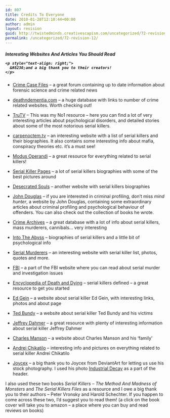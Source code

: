 ```yaml
---
id: 807
title: Credits To Everyone
date: 2010-01-28T12:10:44+00:00
author: admin
layout: revision
guid: http://twistedminds.creativescapism.com/uncategorized/72-revision-12/
permalink: /uncategorized/72-revision-12/
---
```

<p class="dropcap-first">
  <h5>
    Interesting Websites And Articles You Should Read</p> 
    
    <p style="text-align: right;">
      &#8230;and a big thank you to their creators!
    </p>
  </h5>
  
  <ul>
    <li>
      <a href="http://www.crimecasefiles.com/forum/">Crime Case Files</a> &#8211; a great forum containing up to date information about forensic science and crime related news
    </li>
  </ul>
  
  <ul>
    <li>
      <a href="http://www.deathndementia.com">deathndementia.com</a> &#8211; a huge database with links to number of crime related websites. Worth checking out!
    </li>
  </ul>
  
  <ul>
    <li>
      <a href="http://www.trutv.com/library/crime">TruTV</a> &#8211; This was my No1 resource &#8211; here you can find a lot of very interesting articles about psychological disorders, and detailed stories about some of the most notorious serial killers.
    </li>
  </ul>
  
  <ul>
    <li>
      <a href="http://www.carpenoctem.tv">carpenoctem.tv</a> &#8211; an interesting website with a list of serial killers and their biographies. It also contains some interesting info about mafia, conspiracy theories etc. it&#8217;s a must see!
    </li>
  </ul>
  
  <ul>
    <li>
      <a href="http://www.fortunecity.com/roswell/streiber/273/index.html">Modus Operandi</a> &#8211; a great resource for everything related to serial killers!
    </li>
  </ul>
  
  <ul>
    <li>
      <a href="http://www.francesfarmersrevenge.com/stuff/serialkillers/21.htm">Serial Killer Pages</a> &#8211; a lot of serial killers biographies with some of the best pictures around
    </li>
  </ul>
  
  <ul>
    <li>
      <a href="http://www.angelfire.com/wi2/desecratedsouls">Desecrated Souls</a> &#8211; another website with serial killers biographies
    </li>
  </ul>
  
  <ul>
    <li>
      <a href="http://www.johndouglasmindhunter.com">John Douglas</a> &#8211; if you are interested in criminal profiling, don&#8217;t miss <em>mind hunter</em>, a website by John Douglas, containing some extraordinary articles about criminal profiling and psychological behaviour of offenders. You can also check out the collection of books he wrote.
    </li>
  </ul>
  
  <ul>
    <li>
      <a href="http://www.mayhem.net/Crime/serial.html">Crime Archives</a> &#8211; a great database with a lot of info about serial killers, mass murderers, cannibals&#8230; very interesting
    </li>
  </ul>
  
  <ul>
    <li>
      <a href="http://members.tripod.com/ol_dirty_paul69/theabyssofthemind/index.html">Into The Abyss</a> &#8211; biographies of serial killers and a little bit of psychological info
    </li>
  </ul>
  
  <ul>
    <li>
      <a href="http://www.geocities.com/serialmurderers/">Serial Murderers</a> &#8211; an interesting website with serial killer list, photos, quotes and more.
    </li>
  </ul>
  
  <ul>
    <li>
      <a href="http://www.fbi.gov/publications/serial_murder.htm#four">FBI</a> &#8211; a part of the FBI website where you can read about serial murder and investigation issues
    </li>
  </ul>
  
  <ul>
    <li>
      <a href="http://www.deathreference.com/Py-Se/Serial-Killers.html">Encyclopedia of Death and Dying</a> &#8211; serial killers defined &#8211; a great resource to get you started
    </li>
  </ul>
  
  <ul>
    <li>
      <a href="http://edgein.net/links.html">Ed Gein</a> &#8211; a website about serial killer Ed Gein, with interesting links, photos and about page
    </li>
  </ul>
  
  <ul>
    <li>
      <a href="http://tedbundy.150m.com/main.html">Ted Bundy</a> &#8211; a website about serial killer Ted Bundy and his victims
    </li>
  </ul>
  
  <ul>
    <li>
      <a href="http://www.tornadohills.com/dahmer/">Jeffrey Dahmer</a> &#8211; a great resource with plenty of interesting information about serial killer Jeffrey Dahmer
    </li>
  </ul>
  
  <ul>
    <li>
      <a href="http://www.charliemanson.com/">Charles Manson</a> &#8211; a website about Charles Manson and his &#8216;family&#8217;
    </li>
  </ul>
  
  <ul>
    <li>
      <a href="http://members.tripod.com/~vanessawest/chikatilo.html">Andrei Chikatilo</a> &#8211; interesting info and pictures on everything related to serial killer Andrei Chikatilo
    </li>
  </ul>
  
  <ul>
    <li>
      <a title="joycex on deviantart" href="http://joycex.deviantart.com/">Joycex</a> &#8211; a big thank you to Joycex from DeviantArt for letting us use his stock photography. I used his photo <a title="industrial decay 04" href="http://joycex.deviantart.com/art/industrial-decay-04-44156861">Industrial Decay</a> as a part of the header.
    </li>
  </ul>
  
  <p>
    I also used these two books <em>Serial Killers &#8211; The Method And Madness of Monsters</em> and <em> The Serial Killers Files</em> as a resource and I owe a big thank you to their authors &#8211; Peter Vronsky and Harold Schechter. If you happen to come across these two, I&#8217;d suggest you to read them! (a click on the book cover will take you to amazon &#8211; a place where you can buy and read reviews on books)
  </p>
  
  <div class="left" style="margin-left: 15px;">
    <a href="http://www.amazon.com/Serial-Killers-Method-Madness-Monsters/dp/0425196402/ref=pd_sim_b_1"><img src="/img/books/serialkillers.jpg" alt="" /></a>
  </div>
  
  <div class="right">
    <a href="http://www.amazon.com/Serial-Killer-Files-Terrifying-Murderers/dp/0345465660/ref=pd_bxgy_b_img_b"><img src="/img/books/serialkillersfiles.jpg" alt="" /></a>
  </div>